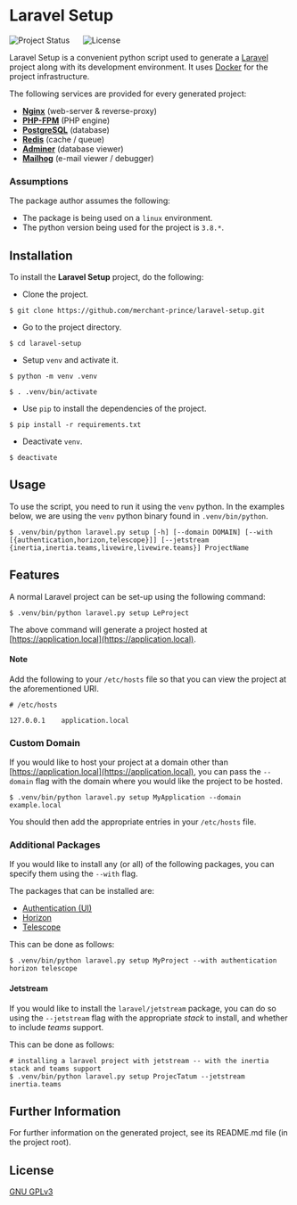 # Laravel Setup

![Project Status](https://img.shields.io/badge/status-active-brightgreen?style=flat-square)
&nbsp;&nbsp;&nbsp;&nbsp;
![License](https://img.shields.io/badge/license-GNU%20GPLv3-brightgreen?style=flat-square)

Laravel Setup is a convenient python script used to generate a [Laravel](https://laravel.com) project along with its
development environment. It uses [Docker](https://www.docker.com) for the project infrastructure.

The following services are provided for every generated project:

* **[Nginx](https://www.nginx.com)** (web-server & reverse-proxy)
* **[PHP-FPM](https://www.php.net/manual/en/install.fpm.php)** (PHP engine)
* **[PostgreSQL](https://www.postgresql.org)** (database)
* **[Redis](https://redis.io)** (cache / queue)
* **[Adminer](https://www.adminer.org)** (database viewer)
* **[Mailhog](https://github.com/mailhog/MailHog)** (e-mail viewer / debugger)


### Assumptions

The package author assumes the following:

* The package is being used on a ```linux``` environment.
* The python version being used for the project is ```3.8.*```.


## Installation

To install the **Laravel Setup** project, do the following:

* Clone the project.

```shell script
$ git clone https://github.com/merchant-prince/laravel-setup.git
```

* Go to the project directory.

```shell script
$ cd laravel-setup
```

* Setup ```venv``` and activate it.

```shell script
$ python -m venv .venv

$ . .venv/bin/activate
```

* Use ```pip``` to install the dependencies of the project.

```shell script
$ pip install -r requirements.txt
```

 * Deactivate ```venv```.
 
 ```shell script
$ deactivate
```


## Usage

To use the script, you need to run it using the ```venv``` python.
In the examples below, we are using the ```venv``` python binary found in ```.venv/bin/python```.

```shell script
$ .venv/bin/python laravel.py setup [-h] [--domain DOMAIN] [--with [{authentication,horizon,telescope}]] [--jetstream {inertia,inertia.teams,livewire,livewire.teams}] ProjectName
```


## Features

A normal Laravel project can be set-up using the following command:

```shell script
$ .venv/bin/python laravel.py setup LeProject
```

The above command will generate a project hosted at [https://application.local](https://application.local).


#### Note
Add the following to your ```/etc/hosts``` file so that you can view the project at the aforementioned URI.

```
# /etc/hosts

127.0.0.1    application.local
```


### Custom Domain

If you would like to host your project at a domain other than [https://application.local](https://application.local),
you can pass the ```--domain``` flag with the domain where you would like the project to be hosted.

```shell script
$ .venv/bin/python laravel.py setup MyApplication --domain example.local
```

You should then add the appropriate entries in your ```/etc/hosts``` file.


### Additional Packages

If you would like to install any (or all) of the following packages, you can specify them using the ```--with``` flag.

The packages that can be installed are:

* [Authentication (UI)](https://laravel.com/docs/7.x/frontend)
* [Horizon](https://laravel.com/docs/7.x/horizon)
* [Telescope](https://laravel.com/docs/7.x/telescope)

This can be done as follows:

```shell script
$ .venv/bin/python laravel.py setup MyProject --with authentication horizon telescope
```


#### Jetstream

If you would like to install the ```laravel/jetstream``` package, you can do so using the ```--jetstream``` flag with
the appropriate *stack* to install, and whether to include *teams* support.

This can be done as follows:

```shell script
# installing a laravel project with jetstream -- with the inertia stack and teams support
$ .venv/bin/python laravel.py setup ProjecTatum --jetstream inertia.teams
```


## Further Information

For further information on the generated project, see its README.md file (in the project root).


## License

[GNU GPLv3](https://choosealicense.com/licenses/gpl-3.0)

